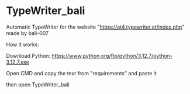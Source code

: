 # TypeWriter_bali
Automatic TypeWriter for the website "https://at4.typewriter.at/index.php" made by bali-007


How it works:

Download Python: https://www.python.org/ftp/python/3.12.7/python-3.12.7.exe

Open CMD and copy the text from "requirements" and paste it

then open TypeWriter_bali
